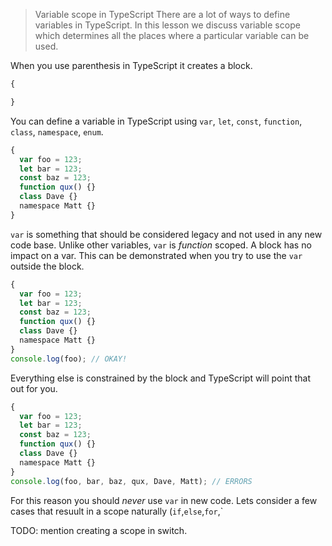 > Variable scope in TypeScript
> There are a lot of ways to define variables in TypeScript. In this lesson we discuss variable scope which determines all the places where a particular variable can be used.

When you use parenthesis in TypeScript it creates a block.

```js
{

}
```
You can define a variable in TypeScript using `var`, `let`, `const`, `function`, `class`, `namespace`, `enum`.

```js
{
  var foo = 123;
  let bar = 123;
  const baz = 123;
  function qux() {}
  class Dave {}
  namespace Matt {}
}
```

`var` is something that should be considered legacy and not used in any new code base. Unlike other variables, `var` is *function* scoped. A block has no impact on a var. This can be demonstrated when you try to use the `var` outside the block. 

```js
{
  var foo = 123; 
  let bar = 123;
  const baz = 123;
  function qux() {}
  class Dave {}
  namespace Matt {}
}
console.log(foo); // OKAY!
```

Everything else is constrained by the block and TypeScript will point that out for you.

```js
{
  var foo = 123; 
  let bar = 123;
  const baz = 123;
  function qux() {}
  class Dave {}
  namespace Matt {}
}
console.log(foo, bar, baz, qux, Dave, Matt); // ERRORS
```
For this reason you should *never* use `var` in new code. Lets consider a few cases that resuult in a scope naturally (`if`,`else`,`for`,`

TODO: mention creating a scope in switch. 